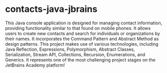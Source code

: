 # contacts-java-jbrains
This Java console application is designed for managing contact information, providing functionality similar to that found on mobile phones. It allows users to create new contacts and search for individuals or organizations by their names. It incorporates the Command Pattern and Abstract Method as design patterns. This project makes use of various technologies, including Java Reflection, Expressions, Polymorphism, Abstract Classes, Serialization, Stream API, Collections, Recursion, Enumerations, and Generics. It represents one of the most challenging project stages on the JetBrains Academy platform!
